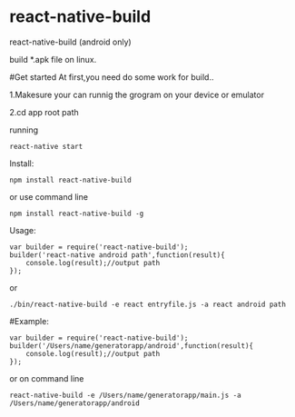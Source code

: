 # react-native-build
react-native-build (android only)

build *.apk file on linux.

#Get started
At first,you need do some work for build..

1.Makesure your can runnig the grogram on your device or emulator

2.cd app root path

running 

    react-native start


Install:

    npm install react-native-build
    
or use command line

    npm install react-native-build -g


    
Usage:

    var builder = require('react-native-build');
    builder('react-native android path',function(result){
        console.log(result);//output path
    });
    
or
    
    ./bin/react-native-build -e react entryfile.js -a react android path
    
    
#Example:

    var builder = require('react-native-build');
    builder('/Users/name/generatorapp/android',function(result){
        console.log(result);//output path
    });
    
or on command line
    
    react-native-build -e /Users/name/generatorapp/main.js -a /Users/name/generatorapp/android
